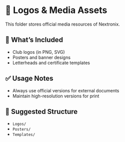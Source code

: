 # 🧩 Logos & Media Assets

This folder stores official media resources of Nextronix.

## 📌 What’s Included
- Club logos (in PNG, SVG)
- Posters and banner designs
- Letterheads and certificate templates

## ✅ Usage Notes
- Always use official versions for external documents
- Maintain high-resolution versions for print

## 📁 Suggested Structure
- `Logos/`
- `Posters/`
- `Templates/`
